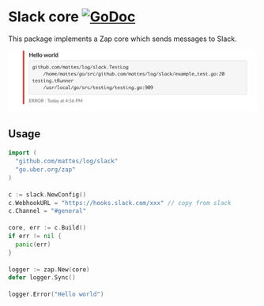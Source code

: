 # Slack core [![GoDoc](https://godoc.org/github.com/mattes/log/slack?status.svg)](https://godoc.org/github.com/mattes/log/slack)

This package implements a Zap core which sends messages to Slack.

![](screenshot.png)

## Usage

```go
import (
  "github.com/mattes/log/slack"
  "go.uber.org/zap"
)

c := slack.NewConfig()
c.WebhookURL = "https://hooks.slack.com/xxx" // copy from slack
c.Channel = "#general"

core, err := c.Build()
if err != nil {
  panic(err)
}

logger := zap.New(core)
defer logger.Sync()

logger.Error("Hello world")
```

